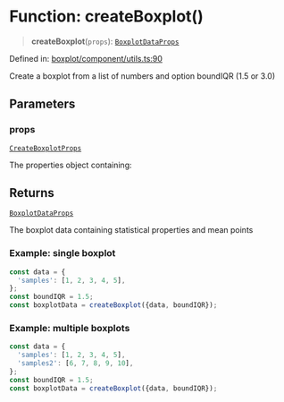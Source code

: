 # Function: createBoxplot()

> **createBoxplot**(`props`): [`BoxplotDataProps`](../type-aliases/BoxplotDataProps.md)

Defined in: [boxplot/component/utils.ts:90](https://github.com/GeoDaCenter/openassistant/blob/a1bcfdf89aac2d64b3bda9cf92b96ead076def28/packages/echarts/src/boxplot/component/utils.ts#L90)

Create a boxplot from a list of numbers and option boundIQR (1.5 or 3.0)

## Parameters

### props

[`CreateBoxplotProps`](../type-aliases/CreateBoxplotProps.md)

The properties object containing:

## Returns

[`BoxplotDataProps`](../type-aliases/BoxplotDataProps.md)

The boxplot data containing statistical properties and mean points

### Example: single boxplot

```ts
const data = {
  'samples': [1, 2, 3, 4, 5],
};
const boundIQR = 1.5;
const boxplotData = createBoxplot({data, boundIQR});
```

### Example: multiple boxplots

```ts
const data = {
  'samples': [1, 2, 3, 4, 5],
  'samples2': [6, 7, 8, 9, 10],
};
const boundIQR = 1.5;
const boxplotData = createBoxplot({data, boundIQR});
```

